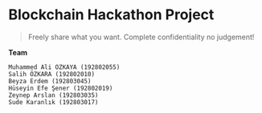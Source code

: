 # Blockchain Hackathon Project
>  Freely share what you want. Complete confidentiality no judgement!

**Team**
```
Muhammed Ali ÖZKAYA (192802055)
Salih ÖZKARA (192802010)
Beyza Erdem (192803045)
Hüseyin Efe Şener (192802019)
Zeynep Arslan (192803035)
Sude Karanlık (192803017)
```
